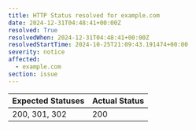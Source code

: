 ```yaml
---
title: HTTP Status resolved for example.com
date: 2024-12-31T04:48:41+00:00Z
resolved: True
resolvedWhen: 2024-12-31T04:48:41+00:00Z
resolvedStartTime: 2024-10-25T21:09:43.191474+00:00
severity: notice
affected:
  - example.com
section: issue
---
```


| Expected Statuses | Actual Status  |
|-------------------|----------------|
| 200, 301, 302 | 200 |
